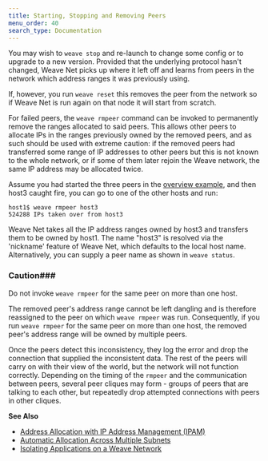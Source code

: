 ```yaml
---
title: Starting, Stopping and Removing Peers
menu_order: 40
search_type: Documentation
---
```



You may wish to `weave stop` and re-launch to change some config or to
upgrade to a new version. Provided that the underlying protocol hasn't
changed, Weave Net picks up where it left off and learns from peers in
the network which address ranges it was previously using.

If, however, you run `weave reset` this removes the peer from the
network so if Weave Net is run again on that node it will start from
scratch.

For failed peers, the `weave rmpeer` command can be invoked to
permanently remove the ranges allocated to said peers.  This allows
other peers to allocate IPs in the ranges previously owned by the
removed peers, and as such should be used with extreme caution: if the
removed peers had transferred some range of IP addresses to other
peers but this is not known to the whole network, or if some of them
later rejoin the Weave network, the same IP address may be allocated
twice.

Assume you had started the three peers in the
[overview example](/site/tasks/ipam/ipam.md), and then host3
caught fire, you can go to one of the other hosts and run:

    host1$ weave rmpeer host3
    524288 IPs taken over from host3

Weave Net takes all the IP address ranges owned by host3 and transfers
them to be owned by host1. The name "host3" is resolved via the
'nickname' feature of Weave Net, which defaults to the local host
name. Alternatively, you can supply a peer name as shown in `weave status`.

### <a name="caution-rmpeer"></a>Caution###

Do not invoke `weave rmpeer` for the same peer on more than one
host.

The removed peer's address range cannot be left dangling and is
therefore reassigned to the peer on which `weave rmpeer` was
run. Consequently, if you run `weave rmpeer` for the same peer on more
than one host, the removed peer's address range will be owned by
multiple peers.

Once the peers detect this inconsistency, they log the error and drop
the connection that supplied the inconsistent data. The rest of the
peers will carry on with their view of the world, but the network will
not function correctly. Depending on the timing of the `rmpeer` and
the communication between peers, several peer cliques may form -
groups of peers that are talking to each other, but repeatedly drop
attempted connections with peers in other cliques.

**See Also**

 * [Address Allocation with IP Address Management (IPAM)](/site/tasks/ipam/ipam.md)
 * [Automatic Allocation Across Multiple Subnets](/site/tasks/ipam/allocation-multi-ipam.md)
 * [Isolating Applications on a Weave Network](/site/tasks/manage/application-isolation.md)
